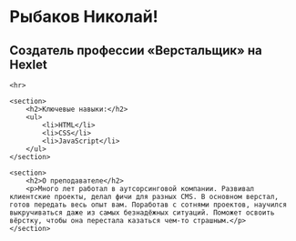 <main>
    <h1>Рыбаков Николай!</h1>
    <h2>Создатель профессии «Верстальщик» на Hexlet</h2>

    <hr>

    <section>
        <h2>Ключевые навыки:</h2>
        <ul>
            <li>HTML</li>
            <li>CSS</li>
            <li>JavaScript</li>
        </ul>
    </section>

    <section>
        <h2>О преподавателе</h2>
        <p>Много лет работал в аутсорсинговой компании. Развивал клиентские проекты, делал фичи для разных CMS. В основном верстал, готов передать весь опыт вам. Поработав с сотнями проектов, научился выкручиваться даже из самых безнадёжных ситуаций. Поможет освоить вёрстку, чтобы она перестала казаться чем-то страшным.</p>
    </section>
</main>

